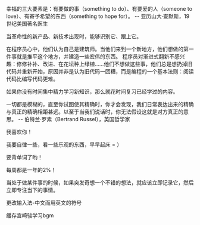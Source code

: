 幸福的三大要素是：有要做的事（something to do）、有要爱的人（someone to love）、有寄予希望的东西（something to hope for）。
-- 亚历山大·查默斯，19世纪美国著名医生

当革命性的新产品、新技术出现时，能够识别它、跟上它。

在程序员心中，他们认为自己是建筑师。当他们来到一个新地方，他们想做的第一件事就是推平这个地方，并建造一些宏伟的东西。
程序员对渐进式翻新不感兴趣：修修补补、改进、在花坛种上绿植……他们不想做这些事，他们总是想扔掉旧代码并重新开始，原因并非是认为旧代码一团糟，而是编程的一个基本法则：阅读代码比编写代码更难。

如果你没有时间集中精力学习新知识，那么就花时间复习已经学过的内容。

一切都是模糊的，直至你试图使其精确时，你才会发现，我们日常表达出来的精确与真正的精确相距甚远。以至于当我们说话时，你无法假设这就是对方真正的意思。
-- 伯特兰·罗素（Bertrand Russel），英国哲学家

我喜欢你！

我要自律一些，看一些乐观的东西，早早起床 = ）

要背单词了哟！

每周都是一年的2%！

当处于做某件事的时候，如果突发奇想一个不错的想法，就应该立即记录它，然后立即专注当下的事情。

更改输入法-中文而用英文的符号

缓存宫崎骏学习bgm


